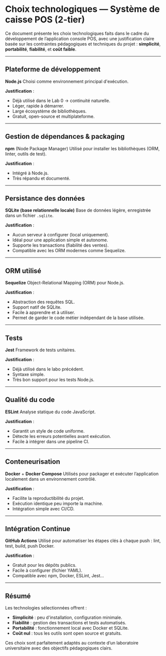 # Choix technologiques — Système de caisse POS (2-tier)

Ce document présente les choix technologiques faits dans le cadre du développement de l’application console POS, avec une justification claire basée sur les contraintes pédagogiques et techniques du projet : **simplicité**, **portabilité**, **fiabilité**, et **coût faible**.

---

## Plateforme de développement

**Node.js**
Choisi comme environnement principal d'exécution.

**Justification** :

* Déjà utilisé dans le Lab 0 → continuité naturelle.
* Léger, rapide à démarrer.
* Large écosystème de bibliothèques.
* Gratuit, open-source et multiplateforme.

---

## Gestion de dépendances & packaging

**npm** (Node Package Manager)
Utilisé pour installer les bibliothèques (ORM, linter, outils de test).

**Justification** :

* Intégré à Node.js.
* Très répandu et documenté.

---

## Persistance des données

**SQLite (base relationnelle locale)**
Base de données légère, enregistrée dans un fichier `.sqlite`.

**Justification** :

* Aucun serveur à configurer (local uniquement).
* Idéal pour une application simple et autonome.
* Supporte les transactions (fiabilité des ventes).
* Compatible avec les ORM modernes comme Sequelize.

---

## ORM utilisé

**Sequelize**
Object-Relational Mapping (ORM) pour Node.js.

**Justification** :

* Abstraction des requêtes SQL.
* Support natif de SQLite.
* Facile à apprendre et à utiliser.
* Permet de garder le code métier indépendant de la base utilisée.

---

## Tests

**Jest**
Framework de tests unitaires.

**Justification** :

* Déjà utilisé dans le labo précédent.
* Syntaxe simple.
* Très bon support pour les tests Node.js.

---

## Qualité du code

**ESLint**
Analyse statique du code JavaScript.

**Justification** :

* Garantit un style de code uniforme.
* Détecte les erreurs potentielles avant exécution.
* Facile à intégrer dans une pipeline CI.

---

## Conteneurisation

**Docker** + **Docker Compose**
Utilisés pour packager et exécuter l’application localement dans un environnement contrôlé.

**Justification** :

* Facilite la reproductibilité du projet.
* Exécution identique peu importe la machine.
* Intégration simple avec CI/CD.

---

## Intégration Continue

**GitHub Actions**
Utilisé pour automatiser les étapes clés à chaque push : lint, test, build, push Docker.

**Justification** :

* Gratuit pour les dépôts publics.
* Facile à configurer (fichier YAML).
* Compatible avec npm, Docker, ESLint, Jest…

---

## Résumé

Les technologies sélectionnées offrent :

* **Simplicité** : peu d'installation, configuration minimale.
* **Fiabilité** : gestion des transactions et tests automatisés.
* **Portabilité** : fonctionnement local avec Docker et SQLite.
* **Coût nul** : tous les outils sont open source et gratuits.

Ces choix sont parfaitement adaptés au contexte d’un laboratoire universitaire avec des objectifs pédagogiques clairs.

